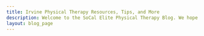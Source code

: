 ```yaml
---
title: Irvine Physical Therapy Resources, Tips, and More
description: Welcome to the SoCal Elite Physical Therapy Blog. We hope you enjoy these resources!
layout: blog_page
---
```

